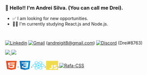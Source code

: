 ### 👋 Hello!! I'm Andrei Silva. (You can call me Drei).



- ✅  I am looking for new opportunities.
- ✍🏻 I'm currently studying React.js and Node.js.

<div> <br>

[![Linkedin](https://img.shields.io/badge/LinkedIn-0077B5?style=for-the-badge&logo=linkedin&logoColor=white)](https://linkedin.com/in/andrei-silva-b71463211/)
[![Gmail](https://img.shields.io/badge/Gmail-D14836?style=for-the-badge&logo=gmail&logoColor=white)]() 
(andreigit8@gmail.com) 
[![Discord](https://img.shields.io/badge/Discord-7289DA?style=for-the-badge&logo=discord&logoColor=white/)]() (Drei#8763) 
</div>

<div> 
  <a href="https://github.com/LuigiCapoia">
  <img height="180em" src="https://github-readme-stats.vercel.app/api?username=S7Andrei&show_icons=true&theme=radical"/>
  <img height="180em" src="https://github-readme-stats.vercel.app/api/top-langs/?username=LuigiCapoia&layout=compact&langs_count=7&theme=darcula"/>
</div>
 
<div style="display: inline_block"></br>
<img align="center" alt="Rafa-HTML" height="30" width="40" src="https://raw.githubusercontent.com/devicons/devicon/master/icons/html5/html5-original.svg">
<img align="center" alt="Rafa-CSS" height="30" width="40" src="https://raw.githubusercontent.com/devicons/devicon/master/icons/css3/css3-original.svg">
<img align="center" alt="Rafa-React" height="30" width="40" src="https://raw.githubusercontent.com/devicons/devicon/master/icons/react/react-original.svg">
<img align="center" alt="Rafa-Js" height="30" width="40" src="https://raw.githubusercontent.com/devicons/devicon/master/icons/javascript/javascript-plain.svg">
<img align="center" alt="Rafa-CSS" height="30" width="40" src="https://cdn.jsdelivr.net/gh/devicons/devicon/icons/nodejs/nodejs-original.svg">
</div> <br/> 


